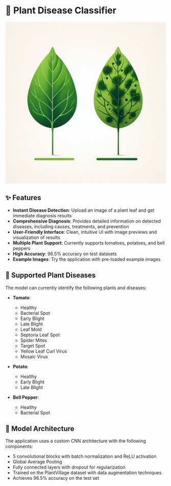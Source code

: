 # 🌿 Plant Disease Classifier

<p align="center">
  <img src="images/logo.png" alt="Project Logo" width="600"/>
</p>


## ✨ Features

- **Instant Disease Detection**: Upload an image of a plant leaf and get immediate diagnosis results
- **Comprehensive Diagnosis**: Provides detailed information on detected diseases, including causes, treatments, and prevention
- **User-Friendly Interface**: Clean, intuitive UI with image previews and visualization of results
- **Multiple Plant Support**: Currently supports tomatoes, potatoes, and bell peppers
- **High Accuracy**: 96.5% accuracy on test datasets
- **Example Images**: Try the application with pre-loaded example images

## 🧪 Supported Plant Diseases

The model can currently identify the following plants and diseases:

- **Tomato**:
  - Healthy
  - Bacterial Spot
  - Early Blight
  - Late Blight
  - Leaf Mold
  - Septoria Leaf Spot
  - Spider Mites
  - Target Spot
  - Yellow Leaf Curl Virus
  - Mosaic Virus

- **Potato**:
  - Healthy
  - Early Blight
  - Late Blight

- **Bell Pepper**:
  - Healthy
  - Bacterial Spot

## 🔧 Model Architecture

The application uses a custom CNN architecture with the following components:

- 5 convolutional blocks with batch normalization and ReLU activation
- Global Average Pooling
- Fully connected layers with dropout for regularization
- Trained on the PlantVillage dataset with data augmentation techniques
- Achieves 96.5% accuracy on the test set
